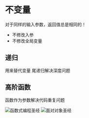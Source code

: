 # 不变量
对于同样的输入参数，返回值总是相同的！
* 不修改入参
* 不修改全局变量
## 递归
用来替代变量
尾递归解决深度问题
## 高阶函数
函数作为参数解决代码重复问题


![函数式编程圣经](https://mp.weixin.qq.com/s/0gErQ3tjDLZuD1bYOhi0mQ)
![面对对象圣经](https://mp.weixin.qq.com/s?__biz=MzAxOTc0NzExNg==&mid=2665514215&idx=1&sn=d282846d39025925311d0c7edb327147&chksm=80d67ca4b7a1f5b2e993675df8313927b9c96cd6fe056ad7bc843d7fc4b6572b27fdbf508459&scene=21#wechat_redirect)
